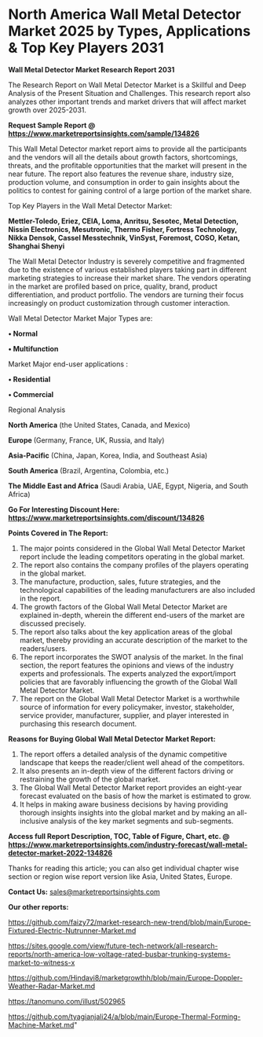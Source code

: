 # North America Wall Metal Detector Market 2025 by Types, Applications & Top Key Players 2031

<strong>Wall Metal Detector Market Research Report 2031</strong>

The Research Report on Wall Metal Detector Market is a Skillful and Deep Analysis of the Present Situation and Challenges. This research report also analyzes other important trends and market drivers that will affect market growth over 2025-2031.

<strong>Request Sample Report @ <a href=https://www.marketreportsinsights.com/sample/134826>https://www.marketreportsinsights.com/sample/134826</a></strong>

This Wall Metal Detector market report aims to provide all the participants and the vendors will all the details about growth factors, shortcomings, threats, and the profitable opportunities that the market will present in the near future. The report also features the revenue share, industry size, production volume, and consumption in order to gain insights about the politics to contest for gaining control of a large portion of the market share.

Top Key Players in the Wall Metal Detector Market:

<strong>Mettler-Toledo, Eriez, CEIA, Loma, Anritsu, Sesotec, Metal Detection, Nissin Electronics, Mesutronic, Thermo Fisher, Fortress Technology, Nikka Densok, Cassel Messtechnik, VinSyst, Foremost, COSO, Ketan, Shanghai Shenyi</strong>

The Wall Metal Detector Industry is severely competitive and fragmented due to the existence of various established players taking part in different marketing strategies to increase their market share. The vendors operating in the market are profiled based on price, quality, brand, product differentiation, and product portfolio. The vendors are turning their focus increasingly on product customization through customer interaction.

Wall Metal Detector Market Major Types are:

<strong>• Normal

• Multifunction</strong>

Market Major end-user applications :

<strong>• Residential

• Commercial</strong>

Regional Analysis

</u><strong><b>North America</b></strong> (the United States, Canada, and Mexico)

<strong><b>Europe </b></strong>(Germany, France, UK, Russia, and Italy)

<strong><b>Asia-Pacific</b></strong> (China, Japan, Korea, India, and Southeast Asia)

<strong><b>South America</b></strong> (Brazil, Argentina, Colombia, etc.)

<strong><b>The Middle East and Africa</b></strong> (Saudi Arabia, UAE, Egypt, Nigeria, and South Africa)

<strong>Go For Interesting Discount Here: <a href=https://www.marketreportsinsights.com/discount/134826>https://www.marketreportsinsights.com/discount/134826</a></strong>

<strong>Points Covered in The Report:</strong>
<ol>
  <li>The major points considered in the Global Wall Metal Detector Market report include the leading competitors operating in the global market.</li>
  <li>The report also contains the company profiles of the players operating in the global market.</li>
  <li>The manufacture, production, sales, future strategies, and the technological capabilities of the leading manufacturers are also included in the report.</li>
  <li>The growth factors of the Global Wall Metal Detector Market are explained in-depth, wherein the different end-users of the market are discussed precisely.</li>
  <li>The report also talks about the key application areas of the global market, thereby providing an accurate description of the market to the readers/users.</li>
  <li>The report incorporates the SWOT analysis of the market. In the final section, the report features the opinions and views of the industry experts and professionals. The experts analyzed the export/import policies that are favorably influencing the growth of the Global Wall Metal Detector Market.</li>
  <li>The report on the Global Wall Metal Detector Market is a worthwhile source of information for every policymaker, investor, stakeholder, service provider, manufacturer, supplier, and player interested in purchasing this research document.</li>
</ol>
<strong>Reasons for Buying Global Wall Metal Detector Market Report:</strong>

<ol>
  <li>The report offers a detailed analysis of the dynamic competitive landscape that keeps the reader/client well ahead of the competitors.</li>
  <li>It also presents an in-depth view of the different factors driving or restraining the growth of the global market.</li>
  <li>The Global Wall Metal Detector Market report provides an eight-year forecast evaluated on the basis of how the market is estimated to grow.</li>
  <li>It helps in making aware business decisions by having providing thorough insights insights into the global market and by making an all-inclusive analysis of the key market segments and sub-segments.</li>
</ol>
<strong>Access full Report Description, TOC, Table of Figure, Chart, etc. @ <a href=https://www.marketreportsinsights.com/industry-forecast/wall-metal-detector-market-2022-134826>https://www.marketreportsinsights.com/industry-forecast/wall-metal-detector-market-2022-134826</a></strong>


Thanks for reading this article; you can also get individual chapter wise section or region wise report version like Asia, United States, Europe.

<strong>Contact Us:</strong>
sales@marketreportsinsights.com

<strong>Our other reports:</strong>

<a href=https://github.com/faizy72/market-research-new-trend/blob/main/Europe-Fixtured-Electric-Nutrunner-Market.md>https://github.com/faizy72/market-research-new-trend/blob/main/Europe-Fixtured-Electric-Nutrunner-Market.md</a>

<a href=https://sites.google.com/view/future-tech-network/all-research-reports/north-america-low-voltage-rated-busbar-trunking-systems-market-to-witness-x>https://sites.google.com/view/future-tech-network/all-research-reports/north-america-low-voltage-rated-busbar-trunking-systems-market-to-witness-x</a>

<a href=https://github.com/Hindavi8/marketgrowthh/blob/main/Europe-Doppler-Weather-Radar-Market.md>https://github.com/Hindavi8/marketgrowthh/blob/main/Europe-Doppler-Weather-Radar-Market.md</a>

<a href=https://tanomuno.com/illust/502965>https://tanomuno.com/illust/502965</a>

<a href=https://github.com/tyagianjali24/a/blob/main/Europe-Thermal-Forming-Machine-Market.md>https://github.com/tyagianjali24/a/blob/main/Europe-Thermal-Forming-Machine-Market.md</a>"
